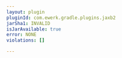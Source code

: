 ```yaml
---
layout: plugin
pluginId: com.ewerk.gradle.plugins.jaxb2
jarSha1: INVALID
isJarAvailable: true
error: NONE
violations: []

---
```

